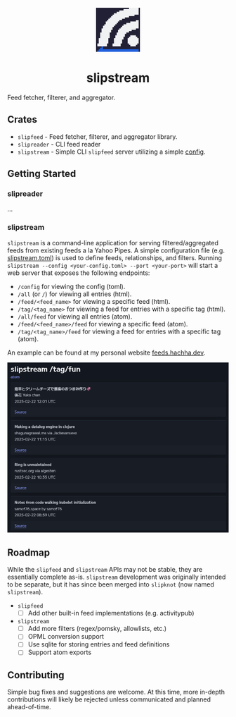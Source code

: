 <p align="center">
  <a href="https://github.com/harrisonhall/slipstream" align="center">
    <img alt="slipstream" src="./crates/slipstream/src/modes/serve/web/content/favicon.png" width="100" />
  </a>
</p>
<h1 align="center">slipstream</h1>

Feed fetcher, filterer, and aggregator.

## Crates

- `slipfeed` - Feed fetcher, filterer, and aggregator library.
- `slipreader` - CLI feed reader
- `slipstream` - Simple CLI `slipfeed` server utilizing a simple
  [config](examples/config/slipstream.toml).

## Getting Started

### slipreader

...

### slipstream

`slipstream` is a command-line application for serving filtered/aggregated feeds
from existing feeds a la Yahoo Pipes. A simple configuration file (e.g.
[slipstream.toml](examples/config/slipstream.toml)) is used to define feeds,
relationships, and filters. Running
`slipstream --config <your-config.toml> --port <your-port>` will start a web
server that exposes the following endpoints:

- `/config` for viewing the config (toml).
- `/all` (or `/`) for viewing all entries (html).
- `/feed/<feed_name>` for viewing a specific feed (html).
- `/tag/<tag_name>` for viewing a feed for entries with a specific tag (html).
- `/all/feed` for viewing all entries (atom).
- `/feed/<feed_name>/feed` for viewing a specific feed (atom).
- `/tag/<tag_name>/feed` for viewing a feed for entries with a specific tag
  (atom).

An example can be found at my personal website
[feeds.hachha.dev](https://feeds.hachha.dev/).

![slipstream screenshot](./crates/slipstream/src/web/content/example.png)

## Roadmap

While the `slipfeed` and `slipstream` APIs may not be stable, they are
essentially complete as-is. `slipstream` development was originally intended to
be separate, but it has since been merged into `slipknot` (now named
`slipstream`).

- `slipfeed`
  - [ ] Add other built-in feed implementations (e.g. activitypub)
- `slipstream`
  - [ ] Add more filters (regex/pomsky, allowlists, etc.)
  - [ ] OPML conversion support
  - [ ] Use sqlite for storing entries and feed definitions
  - [ ] Support atom exports

## Contributing

Simple bug fixes and suggestions are welcome. At this time, more in-depth
contributions will likely be rejected unless communicated and planned
ahead-of-time.
